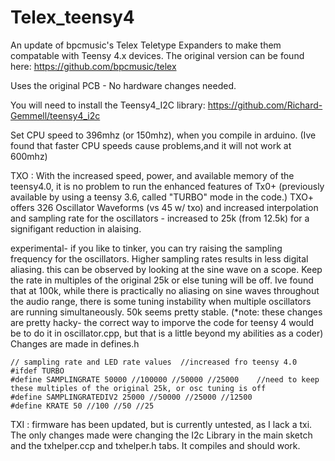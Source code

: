 # Telex_teensy4
An update of bpcmusic's Telex Teletype Expanders to make them compatable with Teensy 4.x devices.     The original version can be found here: https://github.com/bpcmusic/telex

Uses the original PCB - No hardware changes needed.

You will need to install the Teensy4_I2C library:   https://github.com/Richard-Gemmell/teensy4_i2c 


Set CPU speed to 396mhz (or 150mhz), when you compile in arduino.   (Ive found that faster CPU speeds cause problems,and it will not work at 600mhz)

TXO :  With the increased speed, power, and available memory of the teensy4.0, it is no problem to run the enhanced features of Tx0+ (previously available by using a teensy 3.6, called "TURBO" mode in the code.) TXO+ offers 326 Oscillator Waveforms (vs 45 w/ txo) and increased interpolation and sampling rate for the oscillators - increased to 25k (from 12.5k) for a signifigant reduction in alaising. 

experimental- if you like to tinker, you can try raising the sampling frequency for the oscillators.  Higher sampling rates results in less digital aliasing.  this can be observed by looking at the sine wave on a scope.  Keep the rate in multiples of the original 25k or else tuning will be off.  Ive found that at 100k, while there is practically no aliasing on sine waves throughout the audio range, there is some tuning instability when multiple oscillators are running simultaneously.    50k seems pretty stable.   (*note: these changes are pretty hacky- the correct way to imporve the code for teensy 4 would be to do it in oscillator.cpp, but that is a little beyond my abilities as a coder)   
Changes are made in defines.h

    // sampling rate and LED rate values  //increased fro teensy 4.0
    #ifdef TURBO
    #define SAMPLINGRATE 50000 //100000 //50000 //25000    //need to keep these multiples of the original 25k, or osc tuning is off
    #define SAMPLINGRATEDIV2 25000 //50000 //25000 //12500
    #define KRATE 50 //100 //50 //25


TXI : firmware has been updated, but is currently untested, as I lack a txi.  The only changes made were changing the I2c Library in the main sketch and the txhelper.ccp and txhelper.h tabs.    It compiles and should work.    
